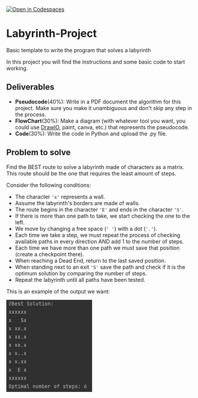 [![Open in Codespaces](https://classroom.github.com/assets/launch-codespace-9f69c29eadd1a2efcce9672406de9a39573de1bdf5953fef360cfc2c3f7d7205.svg)](https://classroom.github.com/open-in-codespaces?assignment_repo_id=9302347)
# Labyrinth-Project
Basic template to write the program that solves a labyrinth

In this project you will find the instructions and some basic code to start working.

## Deliverables

- **Pseudocode**(40%): Write in a PDF document the algorithm for this project. Make sure you make it unambiguous and don't skip any step in the process.
- **FlowChart**(30%): Make a diagram (with whatever tool you want, you could use [DrawIO](https://app.diagrams.net), paint, canva, etc.) that represents the pseudocode.
- **Code**(30%): Write the code in Python and upload the .py file.

## Problem to solve

Find the BEST route to solve a labyrinth made of characters as a matrix. This route should be the one that requires the least amount of steps.

Consider the following conditions: 

- The character `'x'` represents a wall.
- Assume the labyrinth's borders are made of walls. 
- The route begins in the character `'E'` and ends in the character `'S'`.
- If there is more than one path to take, we start checking the one to the left.
- We move by changing a free space (`' '`) with a dot (`'.'`).
- Each time we take a step, we must repeat the process of checking available paths in every direction AND add 1 to the number of steps.
- Each time we have more than one path we must save that position (create a checkpoint there).
- When reaching a Dead End, return to the last saved position.
- When standing next to an exit `'S'` save the path and check if it is the optimum solution by comparing the number of steps.
- Repeat the labyrinth until all paths have been tested.

This is an example of the output we want:

![ExampleOfResult](image_2022-11-10_235111021.png)

